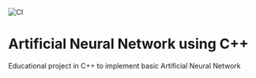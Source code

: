 ![CI](https://github.com/lordphoenix/cann/workflows/CI/badge.svg?branch=integration)

# Artificial Neural Network using C++

Educational project in C++ to implement basic Artificial Neural Network
